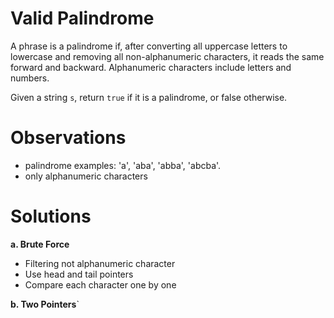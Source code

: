 # Valid Palindrome

A phrase is a palindrome if, after converting all uppercase letters to lowercase and removing all non-alphanumeric characters, it reads the same forward and backward. Alphanumeric characters include letters and numbers.

Given a string `s`, return `true` if it is a palindrome, or false otherwise.


# Observations
- palindrome examples: 'a', 'aba', 'abba', 'abcba'.
- only alphanumeric characters

# Solutions

**a. Brute Force**
- Filtering not alphanumeric character
- Use head and tail pointers
- Compare each character one by one

**b. Two Pointers**`